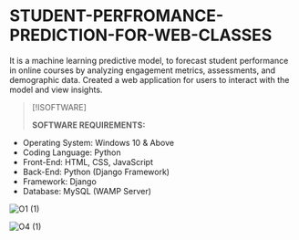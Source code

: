 # STUDENT-PERFROMANCE-PREDICTION-FOR-WEB-CLASSES

It is a machine learning predictive model, to forecast student performance in online courses by analyzing engagement metrics, assessments, and demographic data. Created a web application for users to interact with the model and view insights.

> [!ISOFTWARE]
> 
> **SOFTWARE REQUIREMENTS:**
- Operating System: Windows 10 & Above
- Coding Language: Python
- Front-End: HTML, CSS, JavaScript
- Back-End: Python (Django Framework)
- Framework: Django
- Database: MySQL (WAMP Server)

![O1 (1)](https://github.com/user-attachments/assets/48a0b4f2-6f75-44c3-8fb8-1e557a250fca)

![O4 (1)](https://github.com/user-attachments/assets/87ba2c89-c33f-453a-a312-538aea595861)





